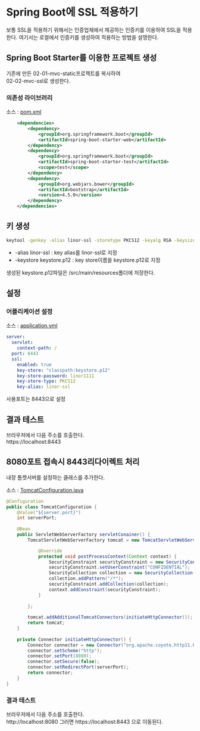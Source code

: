 # Spring Boot에 SSL 적용하기
보통 SSL을 적용하기 위해서는 인증업체에서 제공하는 인증키를 이용하여 SSL을 적용한다.
여기서는 로컬에서 인증키를 생성하여 적용하는 방법을 설명한다.

## Spring Boot Starter를 이용한 프로젝트 생성
기존에 만든 02-01-mvc-static프로젝트를 복사하여  
02-02-mvc-ssl로 생성한다.

### 의존성 라이브러리
소스 : [pom.xml](pom.xml)
```xml
	<dependencies>
		<dependency>
			<groupId>org.springframework.boot</groupId>
			<artifactId>spring-boot-starter-web</artifactId>
		</dependency>
		<dependency>
			<groupId>org.springframework.boot</groupId>
			<artifactId>spring-boot-starter-test</artifactId>
			<scope>test</scope>
		</dependency>
		<dependency>
			<groupId>org.webjars.bower</groupId>
			<artifactId>bootstrap</artifactId>
			<version>4.5.0</version>
		</dependency>
	</dependencies>
```
## 키 생성
```bash
keytool -genkey -alias linor-ssl -storetype PKCS12 -keyalg RSA -keysize 2048 -keystore keystore.p12 -validity 3650
```
- -alias linor-ssl : key alias를 linor-ssl로 지정  
- -keystore keystore.p12 : key store이름을 keystore.p12로 지정  

생성된 keystore.p12파일은 /src/main/resources폴더에 저장한다.

## 설정
### 어플리케이션 설정
소스 : [application.yml](src/main/resources/application.yml)  
```yml
server:
  servlet:
    context-path: /
  port: 8443
  ssl:
    enabled: true
    key-store: "classpath:keystore.p12"
    key-store-password: linor1111
    key-store-type: PKCS12
    key-alias: linor-ssl
```
사용포트는 8443으로 설정


## 결과 테스트
브라우저에서 다음 주소를 호출한다.  
https://localhost:8443

## 8080포트 접속시 8443리다이렉트 처리
내장 톰켓서버를 설정하는 클래스를 추가한다.

소스 : [TomcatConfiguration.java](src/main/java/com/linor/singer/config/TomcatConfiguration.java)  
```java
@Configuration
public class TomcatConfiguration {
	@Value("${server.port}")
	int serverPort;
	
	@Bean
	public ServletWebServerFactory servletConainer() {
		TomcatServletWebServerFactory tomcat = new TomcatServletWebServerFactory() {

			@Override
			protected void postProcessContext(Context context) {
				SecurityConstraint securityConstraint = new SecurityConstraint();
				securityConstraint.setUserConstraint("CONFIDENTIAL");
				SecurityCollection collection = new SecurityCollection();
				collection.addPattern("/*");
				securityConstraint.addCollection(collection);
				context.addConstraint(securityConstraint);
			}
			
		};
		
		tomcat.addAdditionalTomcatConnectors(initiateHttpConnector());
		return tomcat;
	}
	
	private Connector initiateHttpConnector() {
		Connector connector = new Connector("org.apache.coyote.http11.Http11NioProtocol");
		connector.setScheme("http");
		connector.setPort(8080);
		connector.setSecure(false);
		connector.setRedirectPort(serverPort);
		return connector;
	}
}
```
### 결과 테스트
브라우저에서 다음 주소를 호출한다.  
http://localhost:8080
그러면 https://localhost:8443 으로 이동된다.

